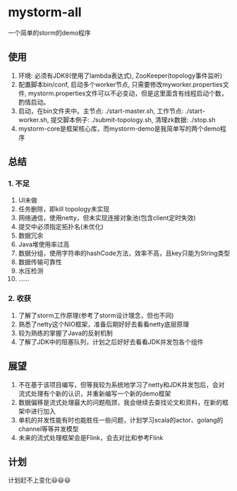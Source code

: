# mystorm-all
一个简单的storm的demo程序

## 使用

1. 环境: 必须有JDK8(使用了lambda表达式), ZooKeeper(topology事件监听)
2. 配置脚本bin/conf, 启动多个worker节点, 只需要修改myworker.properties文件, mystorm.properties文件可以不必变动，但是这里面含有线程启动个数，酌情启动。
3. 启动，在bin文件夹中。主节点: ./start-master.sh, 工作节点: ./start-worker.sh, 提交脚本例子: ./submit-topology.sh, 清理zk数据: ./stop.sh
4. mystorm-core是框架核心库，而mystorm-demo是我简单写的两个demo程序

## 总结

### 1. 不足

1. UI未做
2. 任务删除，即kill topology未实现
3. 网络通信，使用netty，但未实现连接对象池(包含client定时失效)
4. 提交中必须指定拓扑名(未优化)
5. 数据冗余
6. Java堆使用率过高
7. 数据分组，使用字符串的hashCode方法，效率不高，且key只能为String类型
8. 数据传输可靠性
9. 水压检测
10. ……

### 2. 收获

1. 了解了storm工作原理(参考了storm设计理念，但也不同)
2. 熟悉了netty这个NIO框架，准备后期好好去看看netty底层原理
3. 较为熟练的掌握了Java的反射机制
4. 了解了JDK中的阻塞队列，计划之后好好去看看JDK并发包各个组件


## 展望

1. 不在基于该项目编写，但等我较为系统地学习了netty和JDK并发包后，会对流式处理有个新的认识，并重新编写一个新的demo框架
2. 数据偏移是流式处理最大的问题瓶颈，我会继续去查找论文和资料，在新的框架中进行加入
3. 单机的并发性能有时也能胜任一些问题，计划学习scala的actor、golang的channel等等并发模型
4. 未来的流式处理框架会是Flink，会去对比和参考Flink

## 计划

计划赶不上变化😃😃😃
